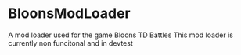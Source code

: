 # BloonsModLoader
A mod loader used for the game Bloons TD Battles
This mod loader is currently non funcitonal and in devtest
